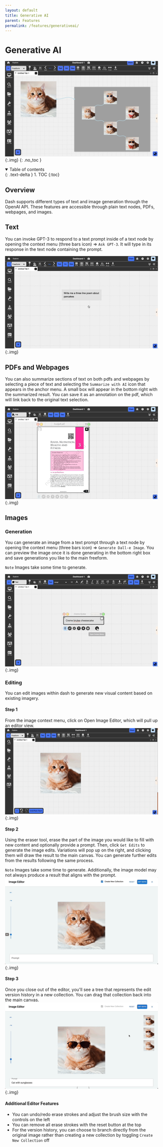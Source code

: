 ```yaml
---
layout: default
title: Generative AI
parent: Features
permalink: /features/generativeai/
---
```


# Generative AI

![](../../assets/images/gen_ai.png){:.img}
{: .no_toc }

<details open markdown="block">
  <summary>
    Table of contents
  </summary>
  {: .text-delta }
1. TOC
{:toc}
</details>

## Overview

Dash supports different types of text and image generation through the OpenAI API. These features are accessible through plain text nodes, PDFs, webpages, and images.

## Text

You can invoke GPT-3 to respond to a text prompt inside of a text node by opening the context menu (three bars icon) => `Ask GPT-3`. It will type in its response in the text node containing the prompt.

![](../../assets/gifs/ai/ai-text.gif){:.img}

## PDFs and Webpages

You can also summarize sections of text on both pdfs and webpages by selecting a piece of text and selecting the `Summarize with AI` icon that appears in the anchor menu. A small box will appear in the bottom right with the summarized result. You can save it as an annotation on the pdf, which will link back to the original text selection.

![](../../assets/gifs/ai/ai-pdf.gif){:.img}

## Images

### Generation

You can generate an image from a text prompt through a text node by opening the context menu (three bars icon) => `Generate Dall-e Image`. You can preview the image once it is done generating in the bottom right box and save generations you like to the main freeform.

`Note` Images take some time to generate.

![](../../assets/gifs/ai/ai-image.gif){:.img}

### Editing

You can edit images within dash to generate new visual content based on existing imagery.

#### Step 1

From the image context menu, click on Open Image Editor, which will pull up an editor view.
![](../../assets/gifs/ai/ai-edit-1.gif){:.img}

#### Step 2

Using the eraser tool, erase the part of the image you would like to fill with new content and optionally provide a prompt. Then, click `Get Edits` to generate the image edits. Variations will pop up on the right, and clicking them will draw the result to the main canvas. You can generate further edits from the results following the same process.

`Note` Images take some time to generate. Additionally, the image model may not always produce a result that aligns with the prompt.
![](../../assets/gifs/ai/ai-edit-2.gif){:.img}

#### Step 3

Once you close out of the editor, you'll see a tree that represents the edit version history in a new collection. You can drag that collection back into the main canvas.
![](../../assets/gifs/ai/ai-edit-3.gif){:.img}

#### Additional Editor Features

- You can undo/redo erase strokes and adjust the brush size with the controls on the left
- You can remove all erase strokes with the reset button at the top
- For the version history, you can choose to branch directly from the original image rather than creating a new collection by toggling `Create New Collection` off
